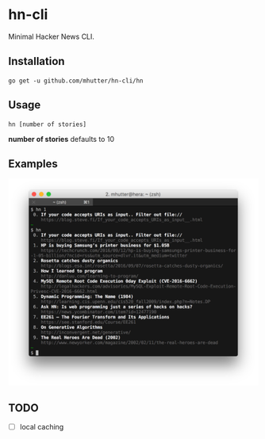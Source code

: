 # hn-cli

Minimal Hacker News CLI.


## Installation

    go get -u github.com/mhutter/hn-cli/hn


## Usage

    hn [number of stories]

**number of stories** defaults to 10


## Examples

![Screenshot](screenshot.png)


## TODO

- [ ] local caching
